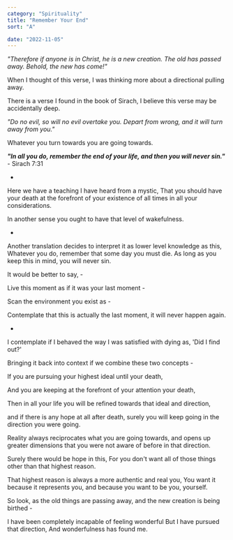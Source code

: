 ```yaml
---
category: "Spirituality" 
title: "Remember Your End"
sort: "A" 

date: "2022-11-05"
---
```


*"Therefore if anyone is in Christ, he is a new creation. The old has passed away. Behold, the new has come!"*  


When I thought of this verse, I was thinking more about a directional pulling away.

There is a verse I found in the book of Sirach, I believe this verse may be accidentally deep.

*"Do no evil, so will no evil overtake you. Depart from wrong, and it will turn away from you."*

Whatever you turn towards you are going towards. 

__*"In all you do, remember the end of your life, and then you will never sin."*__ - Sirach 7:31

-

Here we have a teaching I have heard from a mystic, 
That you should have your death at the forefront of your existence of all times in all your considerations.

In another sense you ought to have that level of wakefulness.

-

Another translation decides to interpret it as lower level knowledge as this, Whatever you do, remember that some day you must die. As long as you keep this in mind, you will never sin.

It would be better to say, -

Live this moment as if it was your last moment - 

Scan the environment you exist as -

Contemplate that this is actually the last moment, it will never happen again.

-

I contemplate if I behaved the way I was satisfied with dying as, 
'Did I find out?'

Bringing it back into context if we combine these two concepts - 

If you are pursuing your highest ideal until your death, 

And you are keeping at the forefront of your attention your death,

Then in all your life you will be refined towards that ideal and direction, 

and if there is any hope at all after death, surely you will keep going in the direction you were going.

Reality always reciprocates what you are going towards, and opens up greater dimensions that you were not aware of before in that direction. 

Surely there would be hope in this, 
For you don't want all of those things other than that highest reason. 

That highest reason is always a more authentic and real you, 
You want it because it represents you, and because you want to be you, yourself.

So look, as the old things are passing away, and the new creation is being birthed - 

I have been completely incapable of feeling wonderful 
But I have pursued that direction,
And wonderfulness has found me.